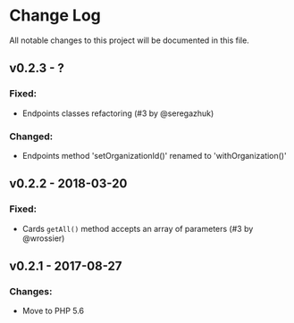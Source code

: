 # Change Log
All notable changes to this project will be documented in this file.

## v0.2.3 - ?
### Fixed:
 - Endpoints classes refactoring (#3 by @seregazhuk)
### Changed:
 - Endpoints method 'setOrganizationId()' renamed to 'withOrganization()' 

## v0.2.2 - 2018-03-20
### Fixed:
 - Cards `getAll()` method accepts an array of parameters (#3 by @wrossier)

## v0.2.1 - 2017-08-27
### Changes:
 - Move to PHP 5.6
